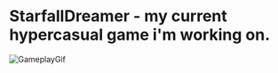 # StarfallDreamer - my current hypercasual game i'm working on.

![GameplayGif](https://github.com/pdgrv/HC_ObjFaller/blob/master/StarfallDreamer.gif)
